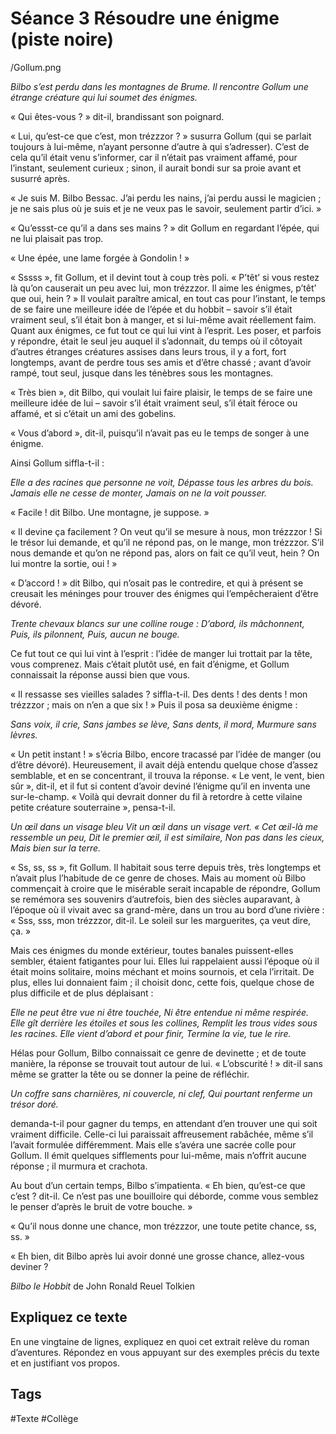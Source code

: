 # Séance 3 Résoudre une énigme (piste noire)

/Gollum.png

*Bilbo s’est perdu dans les montagnes de Brume. Il rencontre Gollum une étrange créature qui lui soumet des énigmes.*

« Qui êtes-vous ? » dit-il, brandissant son poignard.

« Lui, qu’est-ce que c’est, mon trézzzor ? » susurra Gollum (qui se parlait toujours à lui-même, n’ayant personne d’autre à qui s’adresser). C’est de cela qu’il était venu s’informer, car il n’était pas vraiment affamé, pour l’instant, seulement curieux ; sinon, il aurait bondi sur sa proie avant et susurré après.

« Je suis M. Bilbo Bessac. J’ai perdu les nains, j’ai perdu aussi le magicien ; je ne sais plus où je suis et je ne veux pas le savoir, seulement partir d’ici. »

« Qu’essst-ce qu’il a dans ses mains ? » dit Gollum en regardant l’épée, qui ne lui plaisait pas trop.

« Une épée, une lame forgée à Gondolin ! »

« Sssss », fit Gollum, et il devint tout à coup très poli. « P’têt’ si vous restez là qu’on causerait un peu avec lui, mon trézzzor. Il aime les énigmes, p’têt’ que oui, hein ? » Il voulait paraître amical, en tout cas pour l’instant, le temps de se faire une meilleure idée de l’épée et du hobbit – savoir s’il était vraiment seul, s’il était bon à manger, et si lui-même avait réellement faim. Quant aux énigmes, ce fut tout ce qui lui vint à l’esprit. Les poser, et parfois y répondre, était le seul jeu auquel il s’adonnait, du temps où il côtoyait d’autres étranges créatures assises dans leurs trous, il y a fort, fort longtemps, avant de perdre tous ses amis et d’être chassé ; avant d’avoir rampé, tout seul, jusque dans les ténèbres sous les montagnes.

« Très bien », dit Bilbo, qui voulait lui faire plaisir, le temps de se faire une meilleure idée de lui – savoir s’il était vraiment seul, s’il était féroce ou affamé, et si c’était un ami des gobelins.

« Vous d’abord », dit-il, puisqu’il n’avait pas eu le temps de songer à une énigme.

Ainsi Gollum siffla-t-il :

*Elle a des racines que personne ne voit,*
*Dépasse tous les arbres du bois.*
*Jamais elle ne cesse de monter,*
*Jamais on ne la voit pousser.*

« Facile ! dit Bilbo. Une montagne, je suppose. »

« Il devine ça facilement ? On veut qu’il se mesure à nous, mon trézzzor ! Si le trésor lui demande, et qu’il ne répond pas, on le mange, mon trézzzor. S’il nous demande et qu’on ne répond pas, alors on fait ce qu’il veut, hein ? On lui montre la sortie, oui ! »

« D’accord ! » dit Bilbo, qui n’osait pas le contredire, et qui à présent se creusait les méninges pour trouver des énigmes qui l’empêcheraient d’être dévoré.

*Trente chevaux blancs sur une colline rouge :*
*D’abord, ils mâchonnent,*
*Puis, ils pilonnent,*
*Puis, aucun ne bouge.*

Ce fut tout ce qui lui vint à l’esprit : l’idée de manger lui trottait par la tête, vous comprenez. Mais c’était plutôt usé, en fait d’énigme, et Gollum connaissait la réponse aussi bien que vous.

« Il ressasse ses vieilles salades ? siffla-t-il. Des dents ! des dents ! mon trézzzor ; mais on n’en a que six ! » Puis il posa sa deuxième énigme :

*Sans voix, il crie,*
*Sans jambes se lève,*
*Sans dents, il mord,*
*Murmure sans lèvres.*

« Un petit instant ! » s’écria Bilbo, encore tracassé par l’idée de manger (ou d’être dévoré). Heureusement, il avait déjà entendu quelque chose d’assez semblable, et en se concentrant, il trouva la réponse. « Le vent, le vent, bien sûr », dit-il, et il fut si content d’avoir deviné l’énigme qu’il en inventa une sur-le-champ. « Voilà qui devrait donner du fil à retordre à cette vilaine petite créature souterraine », pensa-t-il.

*Un œil dans un visage bleu*
*Vit un œil dans un visage vert.*
*« Cet œil-là me ressemble un peu,*
*Dit le premier œil, il est similaire,*
*Non pas dans les cieux,*
*Mais bien sur la terre.*

« Ss, ss, ss », fit Gollum. Il habitait sous terre depuis très, très longtemps et n’avait plus l’habitude de ce genre de choses. Mais au moment où Bilbo commençait à croire que le misérable serait incapable de répondre, Gollum se remémora ses souvenirs d’autrefois, bien des siècles auparavant, à l’époque où il vivait avec sa grand-mère, dans un trou au bord d’une rivière : « Sss, sss, mon trézzzor, dit-il. Le soleil sur les marguerites, ça veut dire, ça. »

Mais ces énigmes du monde extérieur, toutes banales puissent-elles sembler, étaient fatigantes pour lui. Elles lui rappelaient aussi l’époque où il était moins solitaire, moins méchant et moins sournois, et cela l’irritait. De plus, elles lui donnaient faim ; il choisit donc, cette fois, quelque chose de plus difficile et de plus déplaisant :

*Elle ne peut être vue ni être touchée,*
*Ni être entendue ni même respirée.*
*Elle gît derrière les étoiles et sous les collines,*
*Remplit les trous vides sous les racines.*
*Elle vient d’abord et pour finir,*
*Termine la vie, tue le rire.*

Hélas pour Gollum, Bilbo connaissait ce genre de devinette ; et de toute manière, la réponse se trouvait tout autour de lui. « L’obscurité ! » dit-il sans même se gratter la tête ou se donner la peine de réfléchir.

*Un coffre sans charnières, ni couvercle, ni clef,*
*Qui pourtant renferme un trésor doré.*

demanda-t-il pour gagner du temps, en attendant d’en trouver une qui soit vraiment difficile. Celle-ci lui paraissait affreusement rabâchée, même s’il l’avait formulée différemment. Mais elle s’avéra une sacrée colle pour Gollum. Il émit quelques sifflements pour lui-même, mais n’offrit aucune réponse ; il murmura et crachota.

Au bout d’un certain temps, Bilbo s’impatienta. « Eh bien, qu’est-ce que c’est ? dit-il. Ce n’est pas une bouilloire qui déborde, comme vous semblez le penser d’après le bruit de votre bouche. »

« Qu’il nous donne une chance, mon trézzzor, une toute petite chance, ss, ss. »

« Eh bien, dit Bilbo après lui avoir donné une grosse chance, allez-vous deviner ? 

*Bilbo le Hobbit* de John Ronald Reuel Tolkien

## Expliquez ce texte
En une vingtaine de lignes, expliquez en quoi cet extrait relève du roman d’aventures. Répondez en vous appuyant sur des exemples précis du texte et en justifiant vos propos.

## Tags

#Texte #Collège 